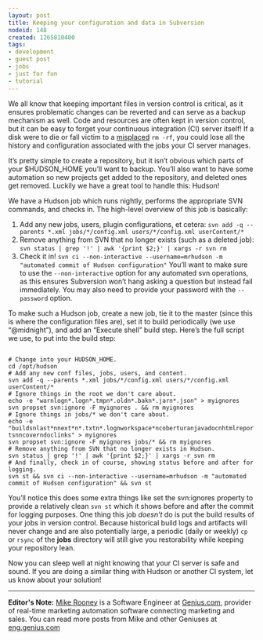 ```yaml
---
layout: post
title: Keeping your configuration and data in Subversion
nodeid: 148
created: 1265810400
tags:
- development
- guest post
- jobs
- just for fun
- tutorial
---
```

We all know that keeping important files in version control is critical, as it ensures problematic changes can be reverted and can serve as a backup mechanism as well. Code and resources are often kept in version control, but it can be easy to forget your continuous integration (CI) server itself! If a disk were to die or fall victim to a [misplaced](http://twitter.com/progrium/status/7646048501) `rm -rf`, you could lose all the history and configuration associated with the jobs your CI server manages.

It’s pretty simple to create a repository, but it isn’t obvious which parts of your $HUDSON_HOME you’ll want to backup. You’ll also want to have some automation so new projects get added to the repository, and deleted ones get removed. Luckily we have a great tool to handle this: Hudson!

We have a Hudson job which runs nightly, performs the appropriate SVN commands, and checks in. The high-level overview of this job is basically:

1.  Add any new jobs, users, plugin configurations, et cetera: `svn add -q --parents *.xml jobs/*/config.xml users/*/config.xml userContent/*`
1.  Remove anything from SVN that no longer exists (such as a deleted job): `svn status | grep '!' | awk '{print $2;}' | xargs -r svn rm`
1.  Check it in! `svn ci --non-interactive --username=mrhudson -m "automated commit of Hudson configuration"`
You’ll want to make sure to use the `--non-interactive` option for any automated svn operations, as this ensures Subversion won’t hang asking a question but instead fail immediately. You may also need to provide your password with the `--password` option.

To make such a Hudson job, create a new job, tie it to the master (since this is where the configuration files are), set it to build periodically (we use “@midnight”), and add an “Execute shell” build step. Here’s the full script we use, to put into the build step:

<code type="bash">
# Change into your HUDSON_HOME.
cd /opt/hudson
# Add any new conf files, jobs, users, and content.
svn add -q --parents *.xml jobs/*/config.xml users/*/config.xml userContent/*
# Ignore things in the root we don't care about.
echo -e "warnlogn*.logn*.tmpn*.oldn*.bakn*.jarn*.json" > myignores
svn propset svn:ignore -F myignores . && rm myignores
# Ignore things in jobs/* we don't care about.
echo -e "buildsnlast*nnext*n*.txtn*.lognworkspace*ncoberturanjavadocnhtmlreportsnncoverndoclinks" > myignores
svn propset svn:ignore -F myignores jobs/* && rm myignores
# Remove anything from SVN that no longer exists in Hudson.
svn status | grep '!' | awk '{print $2;}' | xargs -r svn rm
# And finally, check in of course, showing status before and after for logging.
svn st && svn ci --non-interactive --username=mrhudson -m "automated commit of Hudson configuration" && svn st
</code>

You’ll notice this does some extra things like set the svn:ignores property to provide a relatively clean `svn st` which it shows before and after the commit for logging purposes. One thing this job *doesn’t* do is put the build results of your jobs in version control. Because historical build logs and artifacts will never change and are also potentially large, a periodic (daily or weekly) `cp` or `rsync` of the **jobs** directory will still give you restorability while keeping your repository lean.

Now you can sleep well at night knowing that your CI server is safe and sound. If you are doing a similar thing with Hudson or another CI system, let us know about your solution!

----
**Editor's Note:** <a id="aptureLink_S8IC1qB8oH" href="http://twitter.com/MikeRooney">Mike Rooney</a> is a Software Engineer at <a id="aptureLink_tuyi7spa9e" href="http://twitter.com/Genius_com">Genius.com</a>, provider of real-time marketing automation software connecting marketing and sales. You can read more posts from Mike and other Geniuses at [eng.genius.com](http://eng.genius.com)

